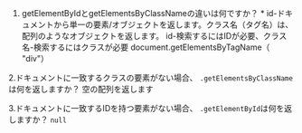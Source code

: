 1. getElementByIdとgetElementsByClassNameの違いは何ですか？ * 
  id-ドキュメントから単一の要素/オブジェクトを返します。クラス名（タグ名）は、
 配列のようなオブジェクトを返します。
   id-検索するにはIDが必要、クラス名-検索するにはクラスが必要 
  document.getElementsByTagName（ "div"）

2.ドキュメントに一致するクラスの要素がない場合、 `.getElementsByClassName`は何を返しますか？
空の配列を返します


3.ドキュメントに一致するIDを持つ要素がない場合、 `.getElementById`は何を返しますか？
`null`